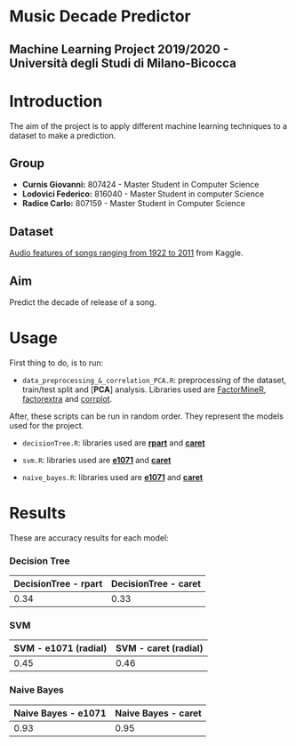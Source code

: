 # Music Decade Predictor

## Machine Learning Project 2019/2020 - Università degli Studi di Milano-Bicocca

# Introduction
The aim of the project is to apply different machine learning techniques to a dataset to make a prediction.

## Group 
* **Curnis Giovanni:** 807424 - Master Student in Computer Science
* **Lodovici Federico:** 816040 - Master Student in computer Science
* **Radice Carlo:** 807159 - Master Student in Computer Science

## Dataset

[Audio features of songs ranging from 1922 to 2011](https://www.kaggle.com/uciml/msd-audio-features) from Kaggle.

## Aim
Predict the decade of release of a song.

# Usage
First thing to do, is to run:
* ``` data_preprocessing_&_correlation_PCA.R ```: preprocessing of the dataset, train/test split and [**PCA**] analysis. Libraries used are [FactorMineR](https://www.rdocumentation.org/packages/FactoMineR/versions/2.1), [factorextra](https://www.rdocumentation.org/packages/factoextra/versions/1.0.3) and [corrplot](https://cran.r-project.org/web/packages/corrplot/vignettes/corrplot-intro.html).

After, these scripts can be run in random order. They represent the models used for the project.

* ``` decisionTree.R ```: libraries used are [**rpart**](https://www.rdocumentation.org/packages/rpart/versions/4.1-15/topics/rpart) and [**caret**](http://topepo.github.io/caret/index.html)

* ``` svm.R ```: libraries used are [**e1071**](https://www.rdocumentation.org/packages/e1071/versions/1.7-3) and [**caret**](http://topepo.github.io/caret/index.html)

* ``` naive_bayes.R ```: libraries used are [**e1071**](https://www.rdocumentation.org/packages/e1071/versions/1.7-3) and [**caret**](http://topepo.github.io/caret/index.html)

# Results
These are accuracy results for each model:

### **Decision Tree**
| DecisionTree - rpart | DecisionTree - caret |
|:--- |:--- |
| 0.34 | 0.33 |

### **SVM**
| SVM - e1071 (radial) | SVM - caret (radial) |
|:--- |:--- | 
| 0.45 | 0.46 |

### **Naive Bayes**
| Naive Bayes - e1071 | Naive Bayes - caret |
|:--- |:--- |
| 0.93 | 0.95 |
